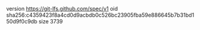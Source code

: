 version https://git-lfs.github.com/spec/v1
oid sha256:c4359423f8a4cd0d9acbdb0c526bc23905fba59e886645b7b31bd150d9f0c9db
size 3739
